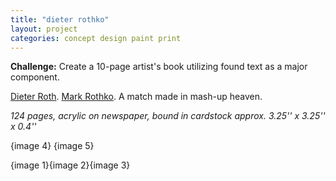 ```yaml
---
title: "dieter rothko"
layout: project
categories: concept design paint print
---
```

<b>Challenge:</b> Create a 10-page artist's book utilizing found text as a major component.

<a href="http://en.wikipedia.org/wiki/Dieter_Roth" target="_blank">Dieter Roth</a>. <a href="http://en.wikipedia.org/wiki/Mark_Rothko" target="_blank">Mark Rothko</a>. A match made in mash-up heaven.

<i>124 pages, acrylic on newspaper, bound in cardstock
approx. 3.25'' x 3.25'' x 0.4'' </i>

{image 4}
{image 5}

{image 1}{image 2}{image 3}
